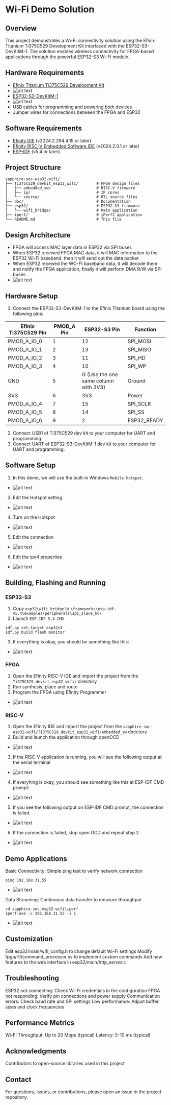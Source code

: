 # Wi-Fi Demo Solution

## Overview
This project demonstrates a Wi-Fi connectivity solution using the Efinix Titanium Ti375C529 Development Kit interfaced with the ESP32-S3-DevKitM-1. The solution enables wireless connectivity for FPGA-based applications through the powerful ESP32-S3 Wi-Fi module.

## Hardware Requirements
- [Efinix Titanium Ti375C529 Development Kit](https://www.efinixinc.com/products-devkits-titaniumti375c529.html)
- ![alt text](https://github.com/Efinix-Inc/sapphire-soc-esp32-wifi/blob/main/doc/ti375c529-dev-kit.PNG?raw=true)
- [ESP32-S3-DevKitM-1](https://docs.espressif.com/projects/esp-dev-kits/en/latest/esp32s3/esp32-s3-devkitm-1/index.html)
- ![alt text](https://github.com/Efinix-Inc/sapphire-soc-esp32-wifi/blob/main/doc/esp32-s3-devkitm-1.PNG?raw=true)
- USB cables for programming and powering both devices
- Jumper wires for connections between the FPGA and ESP32

## Software Requirements
- [Efinity IDE](https://www.efinixinc.com/support/efinity.php) (v2024.2.294.4.15 or later)
- [Efinity RISC-V Embedded Software IDE](https://www.efinixinc.com/support/efinity.php) (v2024.2.0.1 or later)
- [ESP-IDF](https://dl.espressif.com/dl/esp-idf/?idf=4.4) (v5.4 or later)

## Project Structure
```
sapphire-soc-esp32-wifi/
├── Ti375C529_devkit_esp32_wifi/        # FPGA design files
│   ├── embedded_sw/                    # RISC-V firmware
│   ├── ip/                             # IP cores
│   └── source/                         # RTL source files
├── doc/                                # Documentation
├── esp32/                              # ESP32-S3 firmware
│   └── wifi_bridge/                    # Main application
├── iperf/                              # iPerf2 application
└── README.md                           # This file
```

## Design Architecture
- FPGA will access MAC layer data in ESP32 via SPI buses
- When ESP32 received FPGA MAC data, it will MAC information to the ESP32 Wi-Fi baseband, then it will send out the data packet
- When ESP32 received the WO-FI baseband data, it will decode them and notify the FPGA application, finally it will perform DMA R/W via SPI buses
- ![alt text](https://github.com/Efinix-Inc/sapphire-soc-esp32-wifi/blob/main/doc/design-architecture.PNG?raw=true)

## Hardware Setup
1. Connect the ESP32-S3-DevKitM-1 to the Efinix Titanium board using the following pins:

| Efinix Ti375C529 Pin | PMOD_A Pin           | ESP32-S3 Pin                            | Function    |
|----------------------|----------------------|-----------------------------------------|-------------|
| PMOD_A_IO_0          | 1                    | 12                                      | SPI_MOSI    |
| PMOD_A_IO_1          | 2                    | 13                                      | SPI_MISO    |
| PMOD_A_IO_2          | 3                    | 11                                      | SPI_HD      |
| PMOD_A_IO_3          | 4                    | 10                                      | SPI_WP      |
| GND                  | 5                    | G (Use the one same column with 3V3)    | Ground      |
| 3V3                  | 6                    | 3V3                                     | Power       |
| PMOD_A_IO_4          | 7                    | 15                                      | SPI_SCLK    |
| PMOD_A_IO_5          | 8                    | 14                                      | SPI_SS      |
| PMOD_A_IO_6          | 9                    | 2                                       | ESP32_READY |

2. Connect USB1 of Ti375C529 dev kit to your computer for UART and programming.
3. Connect UART of ESP32-S3-DevKitM-1 dev kit to your computer for UART and programming.

## Software Setup
1. In this demo, we will use the built-in Windows `Mobile hotspot`.
- ![alt text](https://github.com/Efinix-Inc/sapphire-soc-esp32-wifi/blob/main/doc/mobile-hotspot.png?raw=true)
3. Edit the Hotspot setting
- ![alt text](https://github.com/Efinix-Inc/sapphire-soc-esp32-wifi/blob/main/doc/mobile-hotspot-setting.png?raw=true)
4. Turn on the Hotspot
- ![alt text](https://github.com/Efinix-Inc/sapphire-soc-esp32-wifi/blob/main/doc/mobile-hotspot-on.png?raw=true)
5. Edit the connection
- ![alt text](https://github.com/Efinix-Inc/sapphire-soc-esp32-wifi/blob/main/doc/network-connections.png?raw=true)
6. Edit the ipv4 properties
- ![alt text](https://github.com/Efinix-Inc/sapphire-soc-esp32-wifi/blob/main/doc/ipv4-properties.png?raw=true)

## Building, Flashing and Running

### ESP32-S3
1. Copy `esp32\wifi_bridge` to `\frameworks\esp-idf-v5.4\examples\peripherals\spi_slave_hd\`
2. Launch `ESP-IDF 5.4 CMD`
```
idf.py set-target esp32s3
idf.py build flash monitor
```
3. If everything is okay, you should be something like this:
- ![alt text](https://github.com/Efinix-Inc/sapphire-soc-esp32-wifi/blob/main/doc/esp32-ready.PNG?raw=true)

### FPGA
1. Open the Efinity RISC-V IDE and import the project from the `Ti375C529_devkit_esp32_wifi/` directory
3. Run synthesis, place and route
4. Program the FPGA using Efinity Programmer
- ![alt text](https://github.com/Efinix-Inc/sapphire-soc-esp32-wifi/blob/main/doc/efinity-programmer.PNG?raw=true)
   
### RISC-V
1. Open the Efinity IDE and import the project from the `sapphire-soc-esp32-wifi/Ti375C529_devkit_esp32_wifi/embedded_sw` directory
2. Build and launch the application through openOCD
- ![alt text](https://github.com/Efinix-Inc/sapphire-soc-esp32-wifi/blob/main/doc/launch-openocd.png?raw=true)
3. If the RISC-V application is running, you will see the following output at the serial terminal
- ![alt text](https://github.com/Efinix-Inc/sapphire-soc-esp32-wifi/blob/main/doc/riscv-ready.PNG?raw=true)
4. If everyhing is okay, you should see something like this at ESP-IDF CMD prompt:
- ![alt text](https://github.com/Efinix-Inc/sapphire-soc-esp32-wifi/blob/main/doc/wifi-connected.PNG?raw=true)
5. If you see the following output on ESP-IDF CMD prompt, the connection is failed.
- ![alt text](https://github.com/Efinix-Inc/sapphire-soc-esp32-wifi/blob/main/doc/wifi-disconnected.PNG?raw=true)
6. If the connection is failed, stop open OCD and repeat step 2
- ![alt text](https://github.com/Efinix-Inc/sapphire-soc-esp32-wifi/blob/main/doc/stop-openocd.png?raw=true)

## Demo Applications
Basic Connectivity: Simple ping test to verify network connection
```
ping 192.168.31.55
```
- ![alt text](https://github.com/Efinix-Inc/sapphire-soc-esp32-wifi/blob/main/doc/ping-okay.PNG?raw=true)

Data Streaming: Continuous data transfer to measure throughput
```
cd sapphire-soc-esp32-wifi\iperf
iperf.exe -c 192.168.31.55 -i 1
```
- ![alt text](https://github.com/Efinix-Inc/sapphire-soc-esp32-wifi/blob/main/doc/iperf.PNG?raw=true)


## Customization
Edit esp32/main/wifi_config.h to change default Wi-Fi settings
Modify fpga/rtl/command_processor.sv to implement custom commands
Add new features to the web interface in esp32/main/http_server.c

## Troubleshooting
ESP32 not connecting: Check Wi-Fi credentials in the configuration
FPGA not responding: Verify pin connections and power supply
Communication errors: Check baud rate and SPI settings
Low performance: Adjust buffer sizes and clock frequencies

## Performance Metrics
Wi-Fi Throughput: Up to 20 Mbps (typical)
Latency: 5-10 ms (typical)

## Acknowledgments
Contributors to open-source libraries used in this project

## Contact
For questions, issues, or contributions, please open an issue in the project repository.
